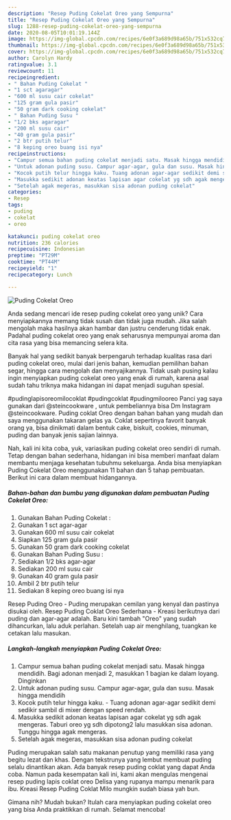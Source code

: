 ```yaml
---
description: "Resep Puding Cokelat Oreo yang Sempurna"
title: "Resep Puding Cokelat Oreo yang Sempurna"
slug: 1288-resep-puding-cokelat-oreo-yang-sempurna
date: 2020-08-05T10:01:19.144Z
image: https://img-global.cpcdn.com/recipes/6e0f3a689d98a65b/751x532cq70/puding-cokelat-oreo-foto-resep-utama.jpg
thumbnail: https://img-global.cpcdn.com/recipes/6e0f3a689d98a65b/751x532cq70/puding-cokelat-oreo-foto-resep-utama.jpg
cover: https://img-global.cpcdn.com/recipes/6e0f3a689d98a65b/751x532cq70/puding-cokelat-oreo-foto-resep-utama.jpg
author: Carolyn Hardy
ratingvalue: 3.1
reviewcount: 11
recipeingredient:
- " Bahan Puding Cokelat "
- "1 sct agaragar"
- "600 ml susu cair cokelat"
- "125 gram gula pasir"
- "50 gram dark cooking cokelat"
- " Bahan Puding Susu "
- "1/2 bks agaragar"
- "200 ml susu cair"
- "40 gram gula pasir"
- "2 btr putih telur"
- "8 keping oreo buang isi nya"
recipeinstructions:
- "Campur semua bahan puding cokelat menjadi satu. Masak hingga mendidih. Bagi adonan menjadi 2, masukkan 1 bagian ke dalam loyang. Dinginkan"
- "Untuk adonan puding susu. Campur agar-agar, gula dan susu. Masak hingga mendidih"
- "Kocok putih telur hingga kaku. Tuang adonan agar-agar sedikit demi sedikir sambil di mixer dengan speed rendah."
- "Masukka sedikit adonan keatas lapisan agar cokelat yg sdh agak mengeras. Taburi oreo yg sdh dipotong2 lalu masukkan sisa adonan. Tunggu hingga agak mengeras."
- "Setelah agak megeras, masukkan sisa adonan puding cokelat"
categories:
- Resep
tags:
- puding
- cokelat
- oreo

katakunci: puding cokelat oreo 
nutrition: 236 calories
recipecuisine: Indonesian
preptime: "PT29M"
cooktime: "PT44M"
recipeyield: "1"
recipecategory: Lunch

---
```



![Puding Cokelat Oreo](https://img-global.cpcdn.com/recipes/6e0f3a689d98a65b/751x532cq70/puding-cokelat-oreo-foto-resep-utama.jpg)

Anda sedang mencari ide resep puding cokelat oreo yang unik? Cara menyiapkannya memang tidak susah dan tidak juga mudah. Jika salah mengolah maka hasilnya akan hambar dan justru cenderung tidak enak. Padahal puding cokelat oreo yang enak seharusnya mempunyai aroma dan cita rasa yang bisa memancing selera kita.

Banyak hal yang sedikit banyak berpengaruh terhadap kualitas rasa dari puding cokelat oreo, mulai dari jenis bahan, kemudian pemilihan bahan segar, hingga cara mengolah dan menyajikannya. Tidak usah pusing kalau ingin menyiapkan puding cokelat oreo yang enak di rumah, karena asal sudah tahu triknya maka hidangan ini dapat menjadi suguhan spesial.

#pudinglapisoreomilocoklat #pudingcoklat #pudingmilooreo Panci yag saya gunakan dari @steincookware , untuk pembeliannya bisa Dm Instagram @steincookware. Puding coklat Oreo dengan bahan bahan yang mudah dan saya menggunakan takaran gelas ya. Coklat sepertinya favorit banyak orang ya, bisa dinikmati dalam bentuk cake, biskuit, cookies, minuman, puding dan banyak jenis sajian lainnya.


Nah, kali ini kita coba, yuk, variasikan puding cokelat oreo sendiri di rumah. Tetap dengan bahan sederhana, hidangan ini bisa memberi manfaat dalam membantu menjaga kesehatan tubuhmu sekeluarga. Anda bisa menyiapkan Puding Cokelat Oreo menggunakan 11 bahan dan 5 tahap pembuatan. Berikut ini cara dalam membuat hidangannya.

<!--inarticleads1-->

##### Bahan-bahan dan bumbu yang digunakan dalam pembuatan Puding Cokelat Oreo:

1. Gunakan  Bahan Puding Cokelat :
1. Gunakan 1 sct agar-agar
1. Gunakan 600 ml susu cair cokelat
1. Siapkan 125 gram gula pasir
1. Gunakan 50 gram dark cooking cokelat
1. Gunakan  Bahan Puding Susu :
1. Sediakan 1/2 bks agar-agar
1. Sediakan 200 ml susu cair
1. Gunakan 40 gram gula pasir
1. Ambil 2 btr putih telur
1. Sediakan 8 keping oreo buang isi nya


Resep Puding Oreo - Puding merupakan cemilan yang kenyal dan pastinya disukai oleh. Resep Puding Coklat Oreo Sederhana - Kreasi berikutnya dari puding dan agar-agar adalah. Baru kini tambah &#34;Oreo&#34; yang sudah dihancurkan, lalu aduk perlahan. Setelah uap air menghilang, tuangkan ke cetakan lalu masukan. 

<!--inarticleads2-->

##### Langkah-langkah menyiapkan Puding Cokelat Oreo:

1. Campur semua bahan puding cokelat menjadi satu. Masak hingga mendidih. Bagi adonan menjadi 2, masukkan 1 bagian ke dalam loyang. Dinginkan
1. Untuk adonan puding susu. Campur agar-agar, gula dan susu. Masak hingga mendidih
1. Kocok putih telur hingga kaku. - Tuang adonan agar-agar sedikit demi sedikir sambil di mixer dengan speed rendah.
1. Masukka sedikit adonan keatas lapisan agar cokelat yg sdh agak mengeras. Taburi oreo yg sdh dipotong2 lalu masukkan sisa adonan. Tunggu hingga agak mengeras.
1. Setelah agak megeras, masukkan sisa adonan puding cokelat


Puding merupakan salah satu makanan penutup yang memiliki rasa yang begitu lezat dan khas. Dengan tekstrunya yang lembut membuat puding selalu dinantikan akan. Ada banyak resep puding coklat yang dapat Anda coba. Namun pada kesempatan kali ini, kami akan mengulas mengenai resep puding lapis coklat oreo Delisa yang rupanya mampu menarik para ibu. Kreasi Resep Puding Coklat Milo mungkin sudah biasa yah bun. 

Gimana nih? Mudah bukan? Itulah cara menyiapkan puding cokelat oreo yang bisa Anda praktikkan di rumah. Selamat mencoba!
